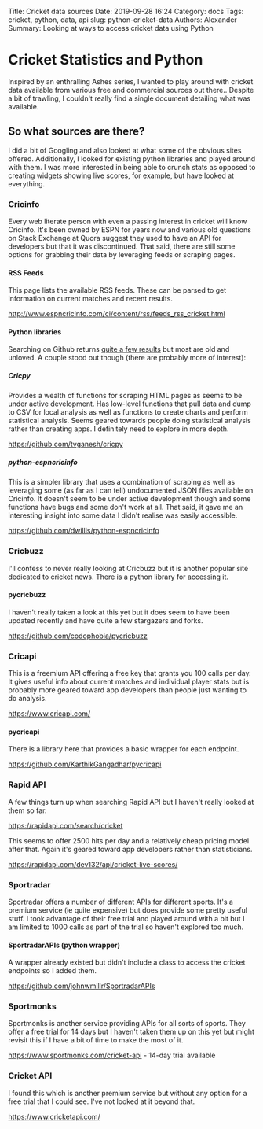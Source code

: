 Title: Cricket data sources
Date: 2019-09-28 16:24
Category: docs
Tags: cricket, python, data, api
slug: python-cricket-data
Authors: Alexander
Summary: Looking at ways to access cricket data using Python

# Cricket Statistics and Python 
 
Inspired by an enthralling Ashes series, I wanted to play around with cricket data available from various free and commercial sources out there.. Despite a bit of trawling, I couldn't really find a single document detailing what was available. 
 
## So what sources are there? 
 
I did a bit of Googling and also looked at what some of the obvious sites offered. Additionally, I looked for existing python libraries and played around with them. I was more interested in being able to crunch stats as opposed to creating widgets showing live scores, for example, but have looked at everything.
 
### Cricinfo
 
Every web literate person with even a passing interest in cricket will know Cricinfo. It's been owned by ESPN for years now and various old questions on Stack Exchange at Quora suggest they used to have an API for developers but that it was discontinued. That said, there are still some options for grabbing their data by leveraging feeds or scraping pages. 
 
#### RSS Feeds
 
This page lists the available RSS feeds. These can be parsed to get information on current matches and recent results.   
 
<http://www.espncricinfo.com/ci/content/rss/feeds_rss_cricket.html>
 
#### Python libraries
 
Searching on Github returns [quite a few results](https://github.com/search?l=Python&q=cricinfo&type=Repositories) but most are old and unloved. A couple stood out though (there are probably more of interest):
 
##### Cricpy
 
Provides a wealth of functions for scraping HTML pages as seems to be under active development. Has low-level functions that pull data and dump to CSV for local analysis as well as functions to create charts and perform statistical analysis. Seems geared towards people doing statistical analysis rather than creating apps. I definitely need to explore in more depth.
 
<https://github.com/tvganesh/cricpy>
 
##### python-espncricinfo
 
This is a simpler library that uses a combination of scraping as well as leveraging some (as far as I can tell) undocumented JSON files available on Cricinfo. It doesn't seem to be under active development though and some functions have bugs and some don't work at all. That said, it gave me an interesting insight into some data I didn't realise was easily accessible. 
 
<https://github.com/dwillis/python-espncricinfo>
 
 
### Cricbuzz
 
I'll confess to never really looking at Cricbuzz but it is another popular site dedicated to cricket news. There is a python library for accessing it.
 
#### pycricbuzz
 
I haven't really taken a look at this yet but it does seem to have been updated recently and have quite a few stargazers and forks.
 
<https://github.com/codophobia/pycricbuzz>
 
 
### Cricapi
 
This is a freemium API offering a free key that grants you 100 calls per day. It gives useful info about current matches and individual player stats but is probably more geared toward app developers than people just wanting to do analysis.
 
<https://www.cricapi.com/>
 
#### pycricapi
 
There is a library here that provides a basic wrapper for each endpoint.
 
<https://github.com/KarthikGangadhar/pycricapi>
 
### Rapid API
 
A few things turn up when searching Rapid API but I haven't really looked at them so far.
 
<https://rapidapi.com/search/cricket>
 
This seems to offer 2500 hits per day and a relatively cheap pricing model after that. Again it's geared toward app developers rather than statisticians. 
 
<https://rapidapi.com/dev132/api/cricket-live-scores/>
 
 
### Sportradar
 
Sportradar offers a number of different APIs for different sports. It's a premium service (ie quite expensive) but does provide some pretty useful stuff. I took advantage of their free trial and played around with a bit but I am limited to 1000 calls as part of the trial so haven't explored too much.
 
#### SportradarAPIs (python wrapper)
 
A wrapper already existed but didn't include a class to access the cricket endpoints so I added them. 
 
<https://github.com/johnwmillr/SportradarAPIs>
 
### Sportmonks
 
Sportmonks is another service providing APIs for all sorts of sports. They offer a free trial for 14 days but I haven't taken them up on this yet but might revisit this if I have a bit of time to make the most of it.
 
<https://www.sportmonks.com/cricket-api> - 14-day trial available
 
### Cricket API
 
I found this which is another premium service but without any option for a free trial that I could see. I've not looked at it beyond that.
 
<https://www.cricketapi.com/>